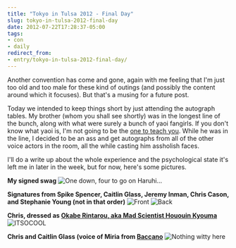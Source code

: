 ```yaml
---
title: "Tokyo in Tulsa 2012 - Final Day"
slug: tokyo-in-tulsa-2012-final-day
date: 2012-07-22T17:28:37-05:00
tags:
- con
- daily
redirect_from:
- entry/tokyo-in-tulsa-2012-final-day/
---
```

Another convention has come and gone, again with me feeling that I'm just too old and too male for these kind of outings (and possibly the content around which it focuses). But that's a musing for a future post.

Today we intended to keep things short by just attending the autograph tables. My brother (whom you shall see shortly) was in the longest line of the bunch, along with what were surely a bunch of yaoi fangirls. If you don't know what yaoi is, I'm not going to be the [one to teach you](http://www.penny-arcade.com/comic/2005/04/11/). While he was in the line, I decided to be an ass and get autographs from all of the other voice actors in the room, all the while casting him assholish faces.

I'll do a write up about the whole experience and the psychological state it's left me in later in the week, but for now, here's some pictures.

**My signed swag**
![](http://images.dxprog.com/blog/tnt2012_signed_swag.jpg "One down, four to go on Haruhi...")

**Signatures from Spike Spencer, Caitlin Glass, Jeremy Inman, Chris Cason, and Stephanie Young (not in that order)**
![](http://images.dxprog.com/blog/tnt2012_badge_front.jpg "Front")
![](http://images.dxprog.com/blog/tnt2012_badge_back.jpg "Back")

**Chris, dressed as [Okabe Rintarou, aka Mad Scientist Hououin Kyouma](http://dxprog.com/entry/2011-dxprog-anime-awards-a-bit-of-character/)**
![](http://images.dxprog.com/blog/tnt2012_chris_kyouma.jpg "ITSOCOOL")

**Chris and Caitlin Glass (voice of Miria from [Baccano](http://dxprog.com/entry/best-of-anime-awards-finale/)**
![](http://images.dxprog.com/blog/tnt2012_chris_caitlyn.jpg "Nothing witty here")

